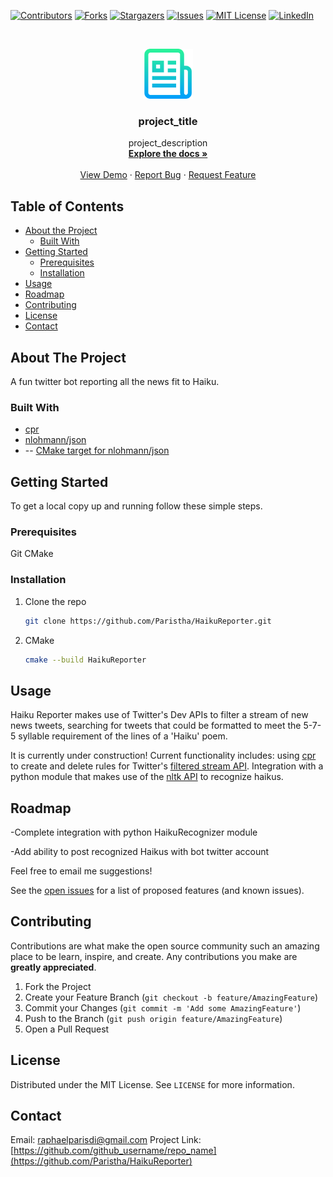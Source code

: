<!--
*** Thanks for checking out the Best-README-Template. If you have a suggestion
*** that would make this better, please fork the repo and create a pull request
*** or simply open an issue with the tag "enhancement".
*** Thanks again! Now go create something AMAZING! :D
***
***
***
*** To avoid retyping too much info. Do a search and replace for the following:
*** github_username, repo_name, twitter_handle, email, project_title, project_description
-->



<!-- PROJECT SHIELDS -->
<!--
*** I'm using markdown "reference style" links for readability.
*** Reference links are enclosed in brackets [ ] instead of parentheses ( ).
*** See the bottom of this document for the declaration of the reference variables
*** for contributors-url, forks-url, etc. This is an optional, concise syntax you may use.
*** https://www.markdownguide.org/basic-syntax/#reference-style-links
-->
[![Contributors][contributors-shield]][contributors-url]
[![Forks][forks-shield]][forks-url]
[![Stargazers][stars-shield]][stars-url]
[![Issues][issues-shield]][issues-url]
[![MIT License][license-shield]][license-url]
[![LinkedIn][linkedin-shield]][linkedin-url]



<!-- PROJECT LOGO -->
<br />
<p align="center">
  <a href="https://github.com/Paristha/HaikuReporter">
    <img src="images/logo.png" alt="Logo" width="80" height="80">
  </a>

  <h3 align="center">project_title</h3>

  <p align="center">
    project_description
    <br />
    <a href="https://github.com/github_username/repo_name"><strong>Explore the docs »</strong></a>
    <br />
    <br />
    <a href="https://github.com/github_username/repo_name">View Demo</a>
    ·
    <a href="https://github.com/github_username/repo_name/issues">Report Bug</a>
    ·
    <a href="https://github.com/github_username/repo_name/issues">Request Feature</a>
  </p>
</p>



<!-- TABLE OF CONTENTS -->
## Table of Contents

* [About the Project](#about-the-project)
  * [Built With](#built-with)
* [Getting Started](#getting-started)
  * [Prerequisites](#prerequisites)
  * [Installation](#installation)
* [Usage](#usage)
* [Roadmap](#roadmap)
* [Contributing](#contributing)
* [License](#license)
* [Contact](#contact)
<!-- * [Acknowledgements](#acknowledgements) -->



<!-- ABOUT THE PROJECT -->
## About The Project

<!-- [![Product Name Screen Shot][product-screenshot]](https://example.com) -->

A fun twitter bot reporting all the news fit to Haiku.


### Built With

* [cpr](https://github.com/whoshuu/cpr)
* [nlohmann/json](https://github.com/nlohmann/json)
* -- [CMake target for nlohmann/json](https://github.com/ArthurSonzogni/nlohmann_json_cmake_fetchcontent)


<!-- GETTING STARTED -->
## Getting Started

To get a local copy up and running follow these simple steps.

### Prerequisites

Git
CMake

### Installation

1. Clone the repo
   ```sh
   git clone https://github.com/Paristha/HaikuReporter.git
   ```
2. CMake
   ```sh
   cmake --build HaikuReporter
   ```



<!-- USAGE EXAMPLES -->
## Usage

Haiku Reporter makes use of Twitter's Dev APIs to filter a stream of new news tweets, searching for tweets that could be formatted to meet the 5-7-5 syllable requirement of the lines of a 'Haiku' poem.

It is currently under construction! Current functionality includes: using [cpr](https://github.com/whoshuu/cpr) to create and delete rules for Twitter's [filtered stream API](https://developer.twitter.com/en/docs/twitter-api/tweets/filtered-stream/introduction). Integration with a python module that makes use of the [nltk API](https://www.nltk.org/) to recognize haikus.


<!-- ROADMAP -->
## Roadmap

-Complete integration with python HaikuRecognizer module

-Add ability to post recognized Haikus with bot twitter account

Feel free to email me suggestions!

See the [open issues](https://github.com/Paristha/HaikuReporter/issues) for a list of proposed features (and known issues).



<!-- CONTRIBUTING -->
## Contributing

Contributions are what make the open source community such an amazing place to be learn, inspire, and create. Any contributions you make are **greatly appreciated**.

1. Fork the Project
2. Create your Feature Branch (`git checkout -b feature/AmazingFeature`)
3. Commit your Changes (`git commit -m 'Add some AmazingFeature'`)
4. Push to the Branch (`git push origin feature/AmazingFeature`)
5. Open a Pull Request



<!-- LICENSE -->
## License

Distributed under the MIT License. See `LICENSE` for more information.



<!-- CONTACT -->
## Contact

Email: raphaelparisdi@gmail.com
Project Link: [https://github.com/github_username/repo_name](https://github.com/Paristha/HaikuReporter)



<!-- MARKDOWN LINKS & IMAGES -->
<!-- https://www.markdownguide.org/basic-syntax/#reference-style-links -->
[contributors-shield]: https://img.shields.io/github/contributors/Paristha/HaikuReporter.svg?style=for-the-badge
[contributors-url]: https://github.com/Paristha/HaikuReporter/graphs/contributors
[forks-shield]: https://img.shields.io/github/forks/Paristha/HaikuReporter.svg?style=for-the-badge
[forks-url]: https://github.com/Paristha/HaikuReporter/network/members
[stars-shield]: https://img.shields.io/github/stars/Paristha/HaikuReporter.svg?style=for-the-badge
[stars-url]: https://github.com/Paristha/HaikuReporter/stargazers
[issues-shield]: https://img.shields.io/github/issues/Paristha/HaikuReporter.svg?style=for-the-badge
[issues-url]: https://github.com/Paristha/HaikuReporter/issues
[license-shield]: https://img.shields.io/github/license/Paristha/HaikuReporter.svg?style=for-the-badge
[license-url]: https://github.com/Paristha/HaikuReporter/blob/master/LICENSE.txt
[linkedin-shield]: https://img.shields.io/badge/-LinkedIn-black.svg?style=for-the-badge&logo=linkedin&colorB=555
[linkedin-url]: https://linkedin.com/in/thanaParis
<!-- [product-screenshot]: https://github.com/Paristha/HaikuReporter/images/screenshot.png -->
